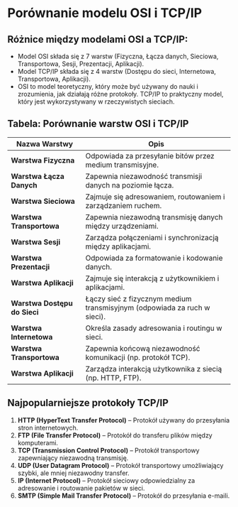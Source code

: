 # Porównanie modelu OSI i TCP/IP

## Różnice między modelami OSI a TCP/IP:
- Model OSI składa się z 7 warstw (Fizyczna, Łącza danych, Sieciowa, Transportowa, Sesji, Prezentacji, Aplikacji).
- Model TCP/IP składa się z 4 warstw (Dostępu do sieci, Internetowa, Transportowa, Aplikacji).
- OSI to model teoretyczny, który może być używany do nauki i zrozumienia, jak działają różne protokoły. TCP/IP to praktyczny model, który jest wykorzystywany w rzeczywistych sieciach.

## Tabela: Porównanie warstw OSI i TCP/IP

| Nazwa Warstwy           | Opis                                                             |
|-------------------------|------------------------------------------------------------------|
| **Warstwa Fizyczna**     | Odpowiada za przesyłanie bitów przez medium transmisyjne.        |
| **Warstwa Łącza Danych** | Zapewnia niezawodność transmisji danych na poziomie łącza.       |
| **Warstwa Sieciowa**     | Zajmuje się adresowaniem, routowaniem i zarządzaniem ruchem.     |
| **Warstwa Transportowa** | Zapewnia niezawodną transmisję danych między urządzeniami.       |
| **Warstwa Sesji**        | Zarządza połączeniami i synchronizacją między aplikacjami.       |
| **Warstwa Prezentacji**  | Odpowiada za formatowanie i kodowanie danych.                   |
| **Warstwa Aplikacji**    | Zajmuje się interakcją z użytkownikiem i aplikacjami.            |
| **Warstwa Dostępu do Sieci** | Łączy sieć z fizycznym medium transmisyjnym (odpowiada za ruch w sieci). |
| **Warstwa Internetowa**  | Określa zasady adresowania i routingu w sieci.                  |
| **Warstwa Transportowa** | Zapewnia końcową niezawodność komunikacji (np. protokół TCP).    |
| **Warstwa Aplikacji**    | Zarządza interakcją użytkownika z siecią (np. HTTP, FTP).       |

## Najpopularniejsze protokoły TCP/IP

1. **HTTP (HyperText Transfer Protocol)** – Protokół używany do przesyłania stron internetowych.
2. **FTP (File Transfer Protocol)** – Protokół do transferu plików między komputerami.
3. **TCP (Transmission Control Protocol)** – Protokół transportowy zapewniający niezawodną transmisję.
4. **UDP (User Datagram Protocol)** – Protokół transportowy umożliwiający szybki, ale mniej niezawodny transfer.
5. **IP (Internet Protocol)** – Protokół sieciowy odpowiedzialny za adresowanie i routowanie pakietów w sieci.
6. **SMTP (Simple Mail Transfer Protocol)** – Protokół do przesyłania e-maili.
